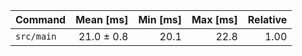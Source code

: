 | Command | Mean [ms] | Min [ms] | Max [ms] | Relative |
|:---|---:|---:|---:|---:|
| `src/main` | 21.0 ± 0.8 | 20.1 | 22.8 | 1.00 |
